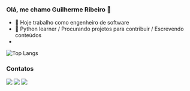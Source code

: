 ### Olá, me chamo Guilherme Ribeiro 👋

- 🔭 Hoje trabalho como engenheiro de software
- 🌱 Python learner / Procurando projetos para contribuir / Escrevendo conteúdos
- 
![Top Langs](https://github-readme-stats.vercel.app/api/top-langs/?username=anuraghazra&layout=compact)

### Contatos
<div>
<a href="https://medium.com/@ribeiro.g.souza" target="_blank"><img loading="lazy" src="https://img.shields.io/badge/Medium-12100E?style=for-the-badge&logo=medium&logoColor=white" target="_blank"></a>
<a href = "mailto:ribeiro.g.souza@gmail.com"><img loading="lazy" src="https://img.shields.io/badge/Gmail-D14836?style=for-the-badge&logo=gmail&logoColor=white" target="_blank"></a>
<a href="https://www.linkedin.com/in/guilherme-ribeiro-de-souza/" target="_blank"><img loading="lazy" src="https://img.shields.io/badge/-LinkedIn-%230077B5?style=for-the-badge&logo=linkedin&logoColor=white" target="_blank"></a>   
</div>

